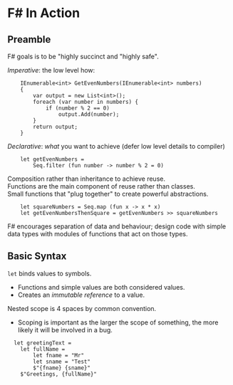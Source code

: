 # F# In Action

## Preamble

F# goals is to be "highly succinct and "highly safe".

_Imperative_: the low level how:
```
    IEnumerable<int> GetEvenNumbers(IEnumerable<int> numbers)
    {
        var output = new List<int>();
        foreach (var number in numbers) {
            if (number % 2 == 0)
                output.Add(number);
        }
        return output;
    }
```

_Declarative_: _what_ you want to achieve (defer low level details to compiler)
```
    let getEvenNumbers =
        Seq.filter (fun number -> number % 2 = 0)
```

Composition rather than inheritance to achieve reuse.\
Functions are the main component of reuse rather than classes.\
Small functions that "plug together" to create powerful abstractions.

```
    let squareNumbers = Seq.map (fun x -> x * x)
    let getEvenNumbersThenSquare = getEvenNumbers >> squareNumbers
```

F# encourages separation of data and behaviour; design code with simple data types with modules of functions that act on those types.

## Basic Syntax

`let` binds values to symbols.
- Functions and simple values are both considered values.
- Creates an _immutable reference_ to a value.

Nested scope is 4 spaces by common convention.
- Scoping is important as the larger the scope of something, the more likely it will be involved in a bug.
```
  let greetingText = 
    let fullName =
        let fname = "Mr"
        let sname = "Test"
        $"{fname} {sname}"
    $"Greetings, {fullName}"
```

